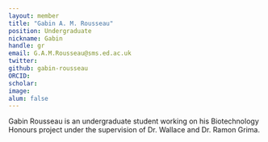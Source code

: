 ```yaml
---
layout: member
title: "Gabin A. M. Rousseau"
position: Undergraduate
nickname: Gabin
handle: gr
email: G.A.M.Rousseau@sms.ed.ac.uk
twitter: 
github: gabin-rousseau
ORCID: 
scholar: 
image: 
alum: false
---
```


Gabin Rousseau is an undergraduate student working on his Biotechnology Honours project under the supervision of Dr. Wallace and Dr. Ramon Grima.